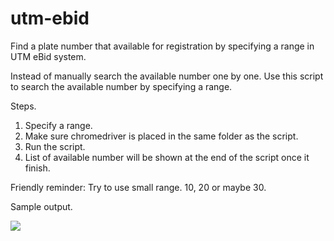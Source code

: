 # utm-ebid
Find a plate number that available for registration by specifying a range in UTM eBid system.

Instead of manually search the available number one by one. Use this script to search the available number by specifying a range.

Steps.
1. Specify a range.
2. Make sure chromedriver is placed in the same folder as the script.
3. Run the script.
4. List of available number will be shown at the end of the script once it finish.


Friendly reminder:
Try to use small range. 10, 20 or maybe 30.

Sample output.
<p><img src='https://github.com/izzatz/utm-ebid/blob/5d8f712311a3fa22212dd27f5e5162ff496fc524/Screenshot%20at%20Sep%2022%2016-56-03.png'/></p>

